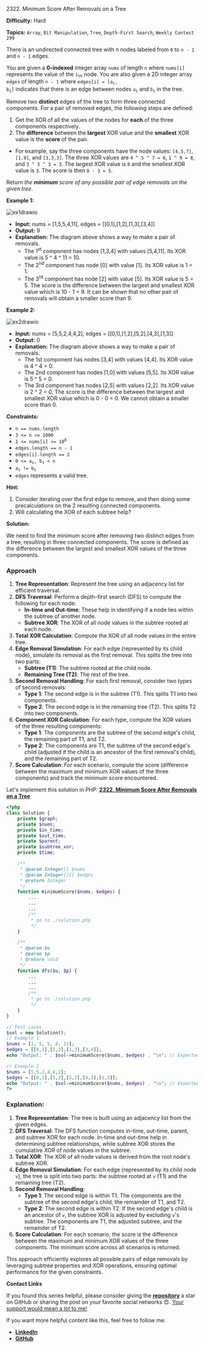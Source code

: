 2322\. Minimum Score After Removals on a Tree

**Difficulty:** Hard

**Topics:** `Array`, `Bit Manipulation`, `Tree`, `Depth-First Search`, `Weekly Contest 299`

There is an undirected connected tree with n nodes labeled from `0` to `n - 1` and `n - 1` edges.

You are given a **0-indexed** integer array `nums` of length `n` where `nums[i]` represents the value of the <code>i<sub>th</sub></code> node. You are also given a 2D integer array `edges` of length `n - 1` where <code>edges[i] = [a<sub>i</sub>, b<sub>i</sub>]</code> indicates that there is an edge between nodes <code>a<sub>i</sub></code> and <code>b<sub>i</sub></code> in the tree.

Remove two **distinct** edges of the tree to form three connected components. For a pair of removed edges, the following steps are defined:

1. Get the XOR of all the values of the nodes for **each** of the three components respectively.
2. The **difference** between the **largest** XOR value and the **smallest** XOR value is the **score** of the pair.

- For example, say the three components have the node values: `[4,5,7]`, `[1,9]`, and `[3,3,3]`. The three XOR values are `4 ^ 5 ^ 7 = 6`, `1 ^ 9 = 8`, and `3 ^ 3 ^ 3 = 3`. The largest XOR value is `8` and the smallest XOR value is `3`. The score is then `8 - 3 = 5`.

Return _the **minimum** score of any possible pair of edge removals on the given tree_.

**Example 1:**

![ex1drawio](https://assets.leetcode.com/uploads/2022/05/03/ex1drawio.png)

- **Input:** nums = [1,5,5,4,11], edges = [[0,1],[1,2],[1,3],[3,4]]
- **Output:** 9
- **Explanation:** The diagram above shows a way to make a pair of removals.
  - The 1<sup>st</sup> component has nodes [1,3,4] with values [5,4,11]. Its XOR value is 5 ^ 4 ^ 11 = 10.
  - The 2<sup>nd</sup> component has node [0] with value [1]. Its XOR value is 1 = 1.
  - The 3<sup>rd</sup> component has node [2] with value [5]. Its XOR value is 5 = 5.
    The score is the difference between the largest and smallest XOR value which is 10 - 1 = 9.
    It can be shown that no other pair of removals will obtain a smaller score than 9.

**Example 2:**

![ex2drawio](https://assets.leetcode.com/uploads/2022/05/03/ex2drawio.png)

- **Input:** nums = [5,5,2,4,4,2], edges = [[0,1],[1,2],[5,2],[4,3],[1,3]]
- **Output:** 0
- **Explanation:** The diagram above shows a way to make a pair of removals.
  - The 1st component has nodes [3,4] with values [4,4]. Its XOR value is 4 ^ 4 = 0.
  - The 2nd component has nodes [1,0] with values [5,5]. Its XOR value is 5 ^ 5 = 0.
  - The 3rd component has nodes [2,5] with values [2,2]. Its XOR value is 2 ^ 2 = 0.
    The score is the difference between the largest and smallest XOR value which is 0 - 0 = 0.
    We cannot obtain a smaller score than 0.

**Constraints:**

- `n == nums.length`
- `3 <= n <= 1000`
- <code>1 <= nums[i] <= 10<sup>8</sup></code>
- `edges.length == n - 1`
- `edges[i].length == 2`
- <code>0 <= a<sub>i</sub>, b<sub>i</sub> < n</code>
- <code>a<sub>i</sub> != b<sub>i</sub></code>
- `edges` represents a valid tree.


**Hint:**
1. Consider iterating over the first edge to remove, and then doing some precalculations on the 2 resulting connected components.
2. Will calculating the XOR of each subtree help?






**Solution:**

We need to find the minimum score after removing two distinct edges from a tree, resulting in three connected components. The score is defined as the difference between the largest and smallest XOR values of the three components.

### Approach
1. **Tree Representation**: Represent the tree using an adjacency list for efficient traversal.
2. **DFS Traversal**: Perform a depth-first search (DFS) to compute the following for each node:
    - **In-time and Out-time**: These help in identifying if a node lies within the subtree of another node.
    - **Subtree XOR**: The XOR of all node values in the subtree rooted at each node.
3. **Total XOR Calculation**: Compute the XOR of all node values in the entire tree.
4. **Edge Removal Simulation**: For each edge (represented by its child node), simulate its removal as the first removal. This splits the tree into two parts:
    - **Subtree (T1)**: The subtree rooted at the child node.
    - **Remaining Tree (T2)**: The rest of the tree.
5. **Second Removal Handling**: For each first removal, consider two types of second removals:
    - **Type 1**: The second edge is in the subtree (T1). This splits T1 into two components.
    - **Type 2**: The second edge is in the remaining tree (T2). This splits T2 into two components.
6. **Component XOR Calculation**: For each type, compute the XOR values of the three resulting components:
    - **Type 1**: The components are the subtree of the second edge's child, the remaining part of T1, and T2.
    - **Type 2**: The components are T1, the subtree of the second edge's child (adjusted if the child is an ancestor of the first removal's child), and the remaining part of T2.
7. **Score Calculation**: For each scenario, compute the score (difference between the maximum and minimum XOR values of the three components) and track the minimum score encountered.

Let's implement this solution in PHP: **[2322. Minimum Score After Removals on a Tree](https://github.com/mah-shamim/leet-code-in-php/tree/main/algorithms/002322-minimum-score-after-removals-on-a-tree/solution.php)**

```php
<?php
class Solution {
    private $graph;
    private $nums;
    private $in_time;
    private $out_time;
    private $parent;
    private $subtree_xor;
    private $time;

    /**
     * @param Integer[] $nums
     * @param Integer[][] $edges
     * @return Integer
     */
    function minimumScore($nums, $edges) {
        ...
        ...
        ...
        /**
         * go to ./solution.php
         */
    }

    /**
     * @param $u
     * @param $p
     * @return void
     */
    function dfs($u, $p) {
        ...
        ...
        ...
        /**
         * go to ./solution.php
         */
    }
}

// Test cases
$sol = new Solution();
// Example 1
$nums = [1, 5, 5, 4, 11];
$edges = [[0,1],[1,2],[1,3],[3,4]];
echo "Output: " . $sol->minimumScore($nums, $edges) . "\n"; // Expected: 9

// Example 2
$nums = [5,5,2,4,4,2];
$edges = [[0,1],[1,2],[5,2],[4,3],[1,3]];
echo "Output: " . $sol->minimumScore($nums, $edges) . "\n"; // Expected: 0
?>
```

### Explanation:

1. **Tree Representation**: The tree is built using an adjacency list from the given edges.
2. **DFS Traversal**: The DFS function computes in-time, out-time, parent, and subtree XOR for each node. In-time and out-time help in determining subtree relationships, while subtree XOR stores the cumulative XOR of node values in the subtree.
3. **Total XOR**: The XOR of all node values is derived from the root node's subtree XOR.
4. **Edge Removal Simulation**: For each edge (represented by its child node `v`), the tree is split into two parts: the subtree rooted at `v` (T1) and the remaining tree (T2).
5. **Second Removal Handling**:
    - **Type 1**: The second edge is within T1. The components are the subtree of the second edge's child, the remainder of T1, and T2.
    - **Type 2**: The second edge is within T2. If the second edge's child is an ancestor of `v`, the subtree XOR is adjusted by excluding `v`'s subtree. The components are T1, the adjusted subtree, and the remainder of T2.
6. **Score Calculation**: For each scenario, the score is the difference between the maximum and minimum XOR values of the three components. The minimum score across all scenarios is returned.

This approach efficiently explores all possible pairs of edge removals by leveraging subtree properties and XOR operations, ensuring optimal performance for the given constraints.

**Contact Links**

If you found this series helpful, please consider giving the **[repository](https://github.com/mah-shamim/leet-code-in-php)** a star on GitHub or sharing the post on your favorite social networks 😍. [Your support would mean a lot to me!](https://isolatedcompliments.com/v09uayg6h?key=a647d02f1aafcddaf10536d7cd00bd7c)

If you want more helpful content like this, feel free to follow me:

- **[LinkedIn](https://www.linkedin.com/in/arifulhaque/)**
- **[GitHub](https://github.com/mah-shamim)**